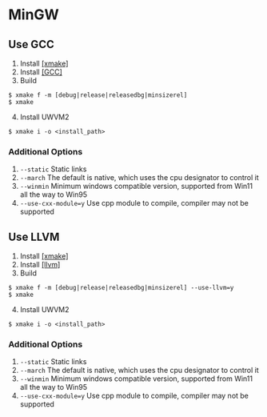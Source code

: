 # MinGW

## Use GCC
1. Install [[xmake]](https://github.com/xmake-io/xmake/)
2. Install [[GCC]](https://sourceforge.net/projects/mingw-w64/)
3. Build
```shell
$ xmake f -m [debug|release|releasedbg|minsizerel]
$ xmake
```
4. Install UWVM2
```shell
$ xmake i -o <install_path>
```

### Additional Options
1. `--static` Static links
2. `--march` The default is native, which uses the cpu designator to control it
3. `--winmin` Minimum windows compatible version, supported from Win11 all the way to Win95
4. `--use-cxx-module=y` Use cpp module to compile, compiler may not be supported

## Use LLVM
1. Install [[xmake]](https://github.com/xmake-io/xmake/)
2. Install [[llvm]](https://github.com/llvm/llvm-project/releases)
3. Build
```shell
$ xmake f -m [debug|release|releasedbg|minsizerel] --use-llvm=y
$ xmake
```
4. Install UWVM2
```shell
$ xmake i -o <install_path>
```

### Additional Options
1. `--static` Static links
2. `--march` The default is native, which uses the cpu designator to control it
3. `--winmin` Minimum windows compatible version, supported from Win11 all the way to Win95
4. `--use-cxx-module=y` Use cpp module to compile, compiler may not be supported